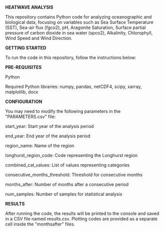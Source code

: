 **HEATWAVE ANALYSIS**

This repository contains Python code for analyzing oceanographic and biological data, focusing on variables such as Sea Surface Temperature (SST), Sea-air flux ​(fgco2), pH, Aragonite Saturation, Surface partial pressure of carbon dioxide in sea water (spco2), Alkalinity, Chlorophyll, Wind Speed and Wind Direction.

**GETTING STARTED**

To run the code in this repository, follow the instructions below:

**PRE-REQUISITES**

Python

Required Python libraries: numpy, pandas, netCDF4, scipy, xarray, matplotlib, docx

**CONFIGURATION**

You may need to modify the following parameters in the "PARAMETERS.csv" file:

start_year: Start year of the analysis period

end_year: End year of the analysis period

region_name: Name of the region

longhurst_region_code: Code representing the Longhurst region

combined_cat_values: List of values representing categories

consecutive_months_threshold: Threshold for consecutive months

months_after: Number of months after a consecutive period

num_samples: Number of samples for statistical analysis

**RESULTS**

After running the code, the results will be printed to the console and saved in a CSV file named results.csv. Plotting codes are provided as a separate cell inside the "monthsafter" files.

